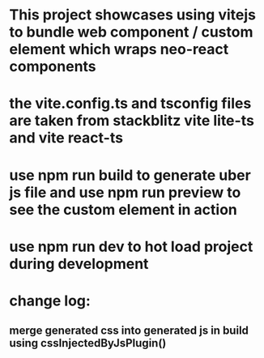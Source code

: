# This project showcases using vitejs to bundle web component / custom element which wraps neo-react components
# the vite.config.ts and tsconfig files are taken from stackblitz vite lite-ts and vite react-ts
# use npm run build to generate uber js file and use npm run preview to see the custom element in action
# use npm run dev to hot load project during development

# change log:
## merge generated css into generated js in build using cssInjectedByJsPlugin()

